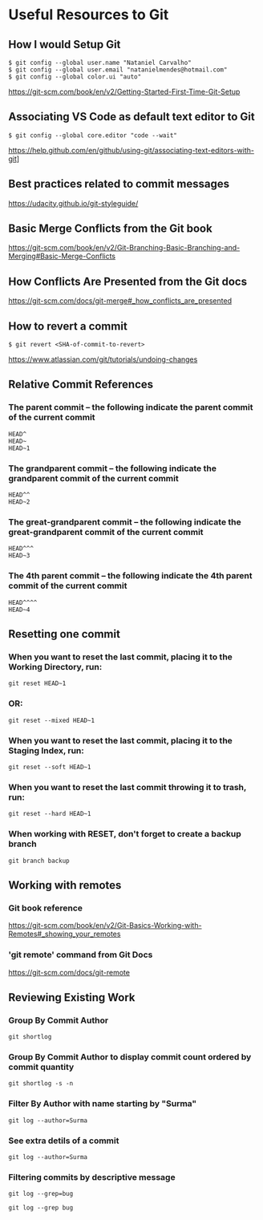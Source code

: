 # Useful Resources to Git

## How I would Setup Git
```
$ git config --global user.name "Nataniel Carvalho"
$ git config --global user.email "natanielmendes@hotmail.com"
$ git config --global color.ui "auto"
```
https://git-scm.com/book/en/v2/Getting-Started-First-Time-Git-Setup

## Associating VS Code as default text editor to Git
```
$ git config --global core.editor "code --wait"
```
https://help.github.com/en/github/using-git/associating-text-editors-with-git]

## Best practices related to commit messages
https://udacity.github.io/git-styleguide/

## Basic Merge Conflicts from the Git book
https://git-scm.com/book/en/v2/Git-Branching-Basic-Branching-and-Merging#Basic-Merge-Conflicts

## How Conflicts Are Presented from the Git docs
https://git-scm.com/docs/git-merge#_how_conflicts_are_presented

## How to revert a commit
```
$ git revert <SHA-of-commit-to-revert>
```
https://www.atlassian.com/git/tutorials/undoing-changes

## Relative Commit References
### The parent commit – the following indicate the parent commit of the current commit
```
HEAD^
HEAD~
HEAD~1
```
### The grandparent commit – the following indicate the grandparent commit of the current commit
```
HEAD^^
HEAD~2
```
### The great-grandparent commit – the following indicate the great-grandparent commit of the current commit
```
HEAD^^^
HEAD~3
```
### The 4th parent commit – the following indicate the 4th parent commit of the current commit
```
HEAD^^^^
HEAD~4
```

## Resetting one commit
### When you want to reset the last commit, placing it to the Working Directory, run:
```
git reset HEAD~1
```
### OR:
```
git reset --mixed HEAD~1
```
### When you want to reset the last commit, placing it to the Staging Index, run:
```
git reset --soft HEAD~1
```
### When you want to reset the last commit throwing it to trash, run:
```
git reset --hard HEAD~1
```
### When working with RESET, don't forget to create a backup branch
```
git branch backup
```

## Working with remotes
### Git book reference
https://git-scm.com/book/en/v2/Git-Basics-Working-with-Remotes#_showing_your_remotes

### 'git remote' command from Git Docs 
https://git-scm.com/docs/git-remote

## Reviewing Existing Work
### Group By Commit Author
```
git shortlog
```
### Group By Commit Author to display commit count ordered by commit quantity
```
git shortlog -s -n
```
### Filter By Author with name starting by "Surma"
```
git log --author=Surma
```
### See extra detils of a commit
```
git log --author=Surma
```
### Filtering commits by descriptive message
```
git log --grep=bug
```
```
git log --grep bug
```

